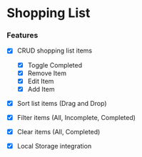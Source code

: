 # Shopping List

### Features

- [x] CRUD shopping list items

  - [x] Toggle Completed
  - [x] Remove Item
  - [x] Edit Item
  - [x] Add Item

- [x] Sort list items (Drag and Drop)
- [x] Filter items (All, Incomplete, Completed)
- [x] Clear items (All, Completed)
- [x] Local Storage integration